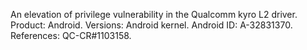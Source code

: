 An elevation of privilege vulnerability in the Qualcomm kyro L2 driver. Product: Android. Versions: Android kernel. Android ID: A-32831370. References: QC-CR#1103158.